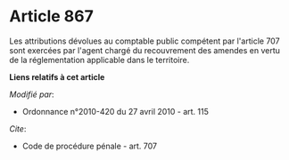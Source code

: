 # Article 867

Les attributions dévolues au comptable public compétent par l'article 707 sont exercées par l'agent chargé du recouvrement
des amendes en vertu de la réglementation applicable dans le territoire.

**Liens relatifs à cet article**

_Modifié par_:

  - Ordonnance n°2010-420  du 27 avril 2010 - art. 115

_Cite_:

  - Code de procédure pénale - art. 707
